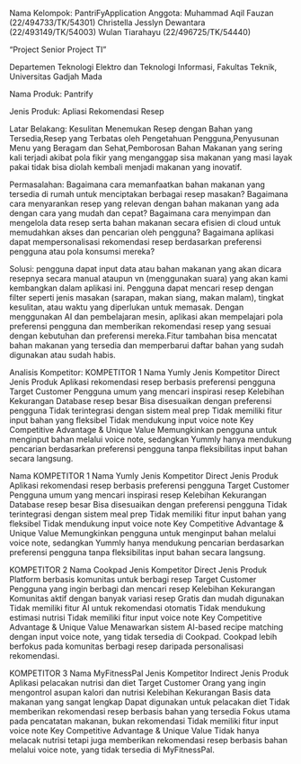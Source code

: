 Nama Kelompok: PantriFyApplication
Anggota: 
Muhammad Aqil Fauzan (22/494733/TK/54301)
Christella Jesslyn Dewantara (22/493149/TK/54003)
Wulan Tiarahayu (22/496725/TK/54440)

“Project Senior Project TI” 

Departemen Teknologi Elektro dan Teknologi Informasi, Fakultas Teknik, 
Universitas Gadjah Mada

Nama Produk: Pantrify

Jenis Produk: Apliasi Rekomendasi Resep

Latar Belakang: Kesulitan Menemukan Resep dengan Bahan yang Tersedia,Resep yang Terbatas oleh Pengetahuan Pengguna,Penyusunan Menu yang Beragam dan Sehat,Pemborosan Bahan Makanan yang sering kali terjadi akibat pola fikir yang menganggap sisa makanan yang masi layak pakai tidak bisa diolah kembali menjadi makanan yang inovatif.

Permasalahan:
Bagaimana cara memanfaatkan bahan makanan yang tersedia di rumah untuk menciptakan berbagai resep masakan?
Bagaimana cara menyarankan resep yang relevan dengan bahan makanan yang ada dengan cara yang mudah dan cepat?
Bagaimana cara menyimpan dan mengelola data resep serta bahan makanan secara efisien di cloud untuk memudahkan akses dan pencarian oleh pengguna?
Bagaimana aplikasi dapat mempersonalisasi rekomendasi resep berdasarkan preferensi pengguna atau pola konsumsi mereka?

Solusi:
pengguna dapat input data atau bahan makanan yang akan dicara resepnya secara manual ataupun vn (menggunakan suara) yang akan kami kembangkan dalam aplikasi ini.
Pengguna dapat mencari resep dengan filter seperti jenis masakan (sarapan, makan siang, makan malam), tingkat kesulitan, atau waktu yang diperlukan untuk memasak. Dengan menggunakan AI dan pembelajaran mesin, aplikasi akan mempelajari pola preferensi pengguna dan memberikan rekomendasi resep yang sesuai dengan kebutuhan dan preferensi mereka.Fitur tambahan bisa mencatat bahan makanan yang tersedia dan memperbarui daftar bahan yang sudah digunakan atau sudah habis.


Analisis Kompetitor:
KOMPETITOR 1
Nama
Yumly
Jenis Kompetitor
Direct
Jenis Produk
Aplikasi rekomendasi resep berbasis preferensi pengguna
Target Customer
Pengguna umum yang mencari inspirasi resep
Kelebihan
Kekurangan
Database resep besar
Bisa disesuaikan dengan preferensi pengguna
Tidak terintegrasi dengan sistem meal prep
Tidak memiliki fitur input bahan yang fleksibel
Tidak mendukung input voice note
Key Competitive Advantage & Unique Value
Memungkinkan pengguna untuk menginput bahan melalui voice note, sedangkan Yummly hanya mendukung pencarian berdasarkan preferensi pengguna tanpa fleksibilitas input bahan secara langsung.


Nama
KOMPETITOR 1
Nama
Yumly
Jenis Kompetitor
Direct
Jenis Produk
Aplikasi rekomendasi resep berbasis preferensi pengguna
Target Customer
Pengguna umum yang mencari inspirasi resep
Kelebihan
Kekurangan
Database resep besar
Bisa disesuaikan dengan preferensi pengguna
Tidak terintegrasi dengan sistem meal prep
Tidak memiliki fitur input bahan yang fleksibel
Tidak mendukung input voice note
Key Competitive Advantage & Unique Value
Memungkinkan pengguna untuk menginput bahan melalui voice note, sedangkan Yummly hanya mendukung pencarian berdasarkan preferensi pengguna tanpa fleksibilitas input bahan secara langsung.

KOMPETITOR 2
Nama
Cookpad
Jenis Kompetitor
Direct
Jenis Produk
Platform berbasis komunitas untuk berbagi resep
Target Customer
Pengguna yang ingin berbagi dan mencari resep
Kelebihan
Kekurangan
Komunitas aktif dengan banyak variasi resep
Gratis dan mudah digunakan
Tidak memiliki fitur AI untuk rekomendasi otomatis
Tidak mendukung estimasi nutrisi
Tidak memiliki fitur input voice note
Key Competitive Advantage & Unique Value
Menawarkan sistem AI-based recipe matching dengan input voice note, yang tidak tersedia di Cookpad. Cookpad lebih berfokus pada komunitas berbagi resep daripada personalisasi rekomendasi.

KOMPETITOR 3
Nama
MyFitnessPal
Jenis Kompetitor
Indirect
Jenis Produk
Aplikasi pelacakan nutrisi dan diet
Target Customer
Orang yang ingin mengontrol asupan kalori dan nutrisi
Kelebihan
Kekurangan
Basis data makanan yang sangat lengkap
Dapat digunakan untuk pelacakan diet
Tidak memberikan rekomendasi resep berbasis bahan yang tersedia
Fokus utama pada pencatatan makanan, bukan rekomendasi
Tidak memiliki fitur input voice note
Key Competitive Advantage & Unique Value
Tidak hanya melacak nutrisi tetapi juga memberikan rekomendasi resep berbasis bahan melalui voice note, yang tidak tersedia di MyFitnessPal.



